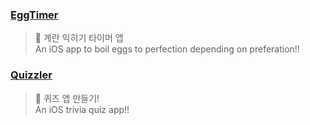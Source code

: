 ### [EggTimer](https://github.com/glowthem/EggTimer)
> 🐣 계란 익히기 타이머 앱  
> An iOS app to boil eggs to perfection depending on preferation!!

### [Quizzler](https://github.com/glowthem/Quizzler)
> 🧩 퀴즈 앱 만들기!  
> An iOS trivia quiz app!!